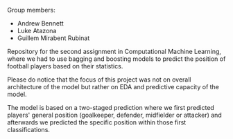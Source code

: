 Group members:
- Andrew Bennett
- Luke Atazona
- Guillem Mirabent Rubinat

Repository for the second assignment in Computational Machine Learning, where we had to use bagging and boosting models to predict the position of football players based on their statistics.  

Please do notice that the focus of this project was not on overall architecture of the model but rather on EDA and predictive capacity of the model.

The model is based on a two-staged prediction where we first predicted players' general position (goalkeeper, defender, midfielder or attacker) and afterwards we predicted the specific position within those first classifications.
